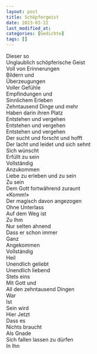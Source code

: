 ```yaml
---
layout: post
title: Schöpfergeist
date: 2023-03-22
last_modified_at:
categories: [Gedichte]
tags: []
---
```


Dieser so  
Unglaublich schöpferische Geist  
Voll von Erinnerungen   
Bildern und  
Überzeugungen  
Voller Gefühle  
Empfindungen und  
Sinnlichem Erleben   
Zehntausend Dinge und mehr  
Haben darin ihren Platz  
Entstehen und vergehen  
Entstehen und vergehen  
Entstehen und vergehen  
Der sucht und forscht und hofft  
Der lacht und leidet und sich sehnt  
Sich wünscht  
Erfüllt zu sein  
Vollständig  
Anzukommen  
Liebe zu erleben und zu sein  
Zu sein  
Dem Gott fortwährend zuraunt  
«Komm!»  
Der magisch davon angezogen  
Ohne Unterlass  
Auf dem Weg ist  
Zu Ihm  
Nur selten ahnend  
Dass er schon immer  
Ganz  
Angekommen  
Vollständig  
Heil  
Unendlich geliebt  
Unendlich liebend  
Stets eins  
Mit Gott und  
All den zehntausend Dingen  
War  
Ist  
Sein wird  
Hier Jetzt  
Dass es  
Nichts braucht  
Als Gnade  
Sich fallen lassen zu dürfen  
In Ihn